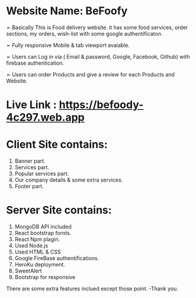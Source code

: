 # Website Name: BeFoofy
➢ Basically This is Food delivery website. it has some food services, order sections, my orders, wish-list with some google authentificaton.

➢ Fully responsive Mobile & tab viewport avaiable.

➢ Users can Log in via ( Email & password, Google, Facebook, Github) with firebase 
   authentication.

➢ Users can order Products and give a review for each Products and Website.

# Live Link : https://befoody-4c297.web.app

# Client Site contains:
1. Banner part.
2. Services part.
3. Popular services part.
4. Our company details & some extra services.
5. Footer part.

# Server Site contains:
1. MongoDB API included
2. React bootstrap fornts.
3. React Npm plagin.
4. Used Node.js
5. Used HTML & CSS
6. Google FireBase authentifications.
7. HeroKu deployment.
8. SweetAlert
9. Bootstrap for responsive

There are some extra features inclued except those point.
-Thank you.
